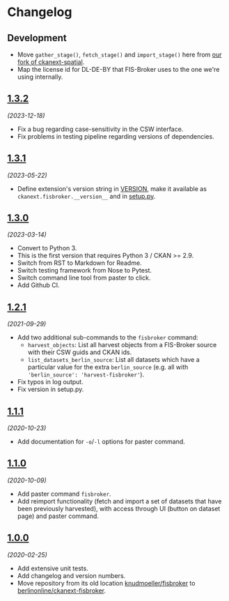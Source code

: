 # Changelog

## Development

- Move `gather_stage()`, `fetch_stage()` and `import_stage()` here from [our fork of ckanext-spatial](https://github.com/berlinonline/ckanext-spatial/tree/bo_prs).
- Map the license id for DL-DE-BY that FIS-Broker uses to the one we're using internally.

## [1.3.2](https://github.com/berlinonline/ckanext-fisbroker/releases/tag/1.3.2)

_(2023-12-18)_

- Fix a bug regarding case-sensitivity in the CSW interface.
- Fix problems in testing pipeline regarding versions of dependencies.


## [1.3.1](https://github.com/berlinonline/ckanext-fisbroker/releases/tag/1.3.1)

_(2023-05-22)_

- Define extension's version string in [VERSION](VERSION), make it available as `ckanext.fisbroker.__version__` and in [setup.py](setup.py).


## [1.3.0](https://github.com/berlinonline/ckanext-fisbroker/releases/tag/1.3.0)

_(2023-03-14)_

- Convert to Python 3.
- This is the first version that requires Python 3 / CKAN >= 2.9.
- Switch from RST to Markdown for Readme.
- Switch testing framework from Nose to Pytest.
- Switch command line tool from paster to click.
- Add Github CI.

## [1.2.1](https://github.com/berlinonline/ckanext-fisbroker/releases/tag/1.2.1)

_(2021-09-29)_

- Add two additional sub-commands to the `fisbroker` command:
  - `harvest_objects`: List all harvest objects from a FIS-Broker source with their CSW guids and CKAN ids.
  - `list_datasets_berlin_source`: List all datasets which have a particular value for the extra `berlin_source` (e.g. all with `'berlin_source': 'harvest-fisbroker'`).
- Fix typos in log output.
- Fix version in setup.py.

## [1.1.1](https://github.com/berlinonline/ckanext-fisbroker/releases/tag/1.1.1)

_(2020-10-23)_

- Add documentation for `-o`/`-l` options for paster command.

## [1.1.0](https://github.com/berlinonline/ckanext-fisbroker/releases/tag/1.1.0)

_(2020-10-09)_

- Add paster command `fisbroker`.
- Add reimport functionality (fetch and import a set of datasets that have been previously harvested), with access through UI (button on dataset page) and paster command.

## [1.0.0](https://github.com/berlinonline/ckanext-fisbroker/releases/tag/1.0.0)

_(2020-02-25)_

- Add extensive unit tests.
- Add changelog and version numbers.
- Move repository from its old location [knudmoeller/fisbroker](https://github.com/knudmoeller/fisbroker) to [berlinonline/ckanext-fisbroker](https://github.com/berlinonline/ckanext-fisbroker).
